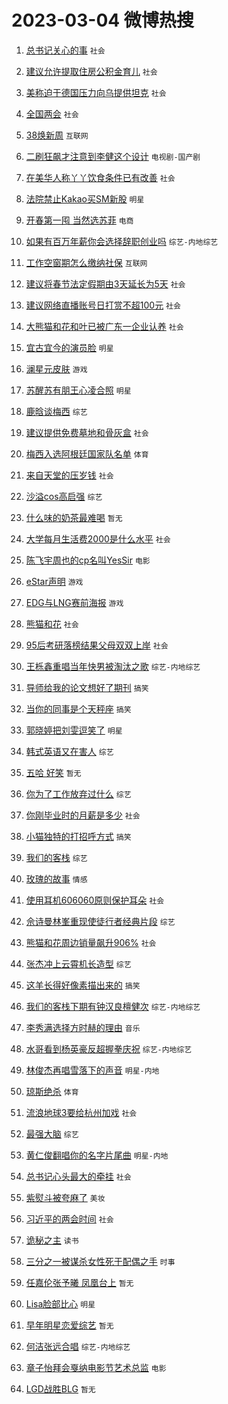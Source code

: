 # 2023-03-04 微博热搜 
1. [总书记关心的事](https://m.weibo.cn/search?containerid=100103type%3D1%26t%3D10%26q%3D%23%E6%80%BB%E4%B9%A6%E8%AE%B0%E5%85%B3%E5%BF%83%E7%9A%84%E4%BA%8B%23&stream_entry_id=51&isnewpage=1&extparam=seat%3D1%26stream_entry_id%3D51%26c_type%3D51%26dgr%3D0%26cate%3D10103%26filter_type%3Drealtimehot%26pos%3D0%26display_time%3D1677874964%26pre_seqid%3D1677874963994912107233&luicode=10000011&lfid=106003type%3D25%26t%3D3%26disable_hot%3D1%26filter_type%3Drealtimehot) `社会` 

2. [建议允许提取住房公积金育儿](https://m.weibo.cn/search?containerid=100103type%3D1%26t%3D10%26q%3D%23%E5%BB%BA%E8%AE%AE%E5%85%81%E8%AE%B8%E6%8F%90%E5%8F%96%E4%BD%8F%E6%88%BF%E5%85%AC%E7%A7%AF%E9%87%91%E8%82%B2%E5%84%BF%23&stream_entry_id=31&isnewpage=1&extparam=seat%3D1%26lcate%3D5001%26c_type%3D31%26realpos%3D1%26cate%3D5001%26pos%3D0%26q%3D%2523%25E5%25BB%25BA%25E8%25AE%25AE%25E5%2585%2581%25E8%25AE%25B8%25E6%258F%2590%25E5%258F%2596%25E4%25BD%258F%25E6%2588%25BF%25E5%2585%25AC%25E7%25A7%25AF%25E9%2587%2591%25E8%2582%25B2%25E5%2584%25BF%2523%26stream_entry_id%3D31%26flag%3D0%26dgr%3D0%26band_rank%3D1%26filter_type%3Drealtimehot%26display_time%3D1677874964%26pre_seqid%3D1677874963994912107233&luicode=10000011&lfid=106003type%3D25%26t%3D3%26disable_hot%3D1%26filter_type%3Drealtimehot) `社会` 

3. [美称迫于德国压力向乌提供坦克](https://m.weibo.cn/search?containerid=100103type%3D1%26t%3D10%26q%3D%23%E7%BE%8E%E7%A7%B0%E8%BF%AB%E4%BA%8E%E5%BE%B7%E5%9B%BD%E5%8E%8B%E5%8A%9B%E5%90%91%E4%B9%8C%E6%8F%90%E4%BE%9B%E5%9D%A6%E5%85%8B%23&stream_entry_id=31&isnewpage=1&extparam=seat%3D1%26lcate%3D5001%26c_type%3D31%26realpos%3D2%26cate%3D5001%26pos%3D1%26q%3D%2523%25E7%25BE%258E%25E7%25A7%25B0%25E8%25BF%25AB%25E4%25BA%258E%25E5%25BE%25B7%25E5%259B%25BD%25E5%258E%258B%25E5%258A%259B%25E5%2590%2591%25E4%25B9%258C%25E6%258F%2590%25E4%25BE%259B%25E5%259D%25A6%25E5%2585%258B%2523%26stream_entry_id%3D31%26flag%3D0%26dgr%3D0%26band_rank%3D2%26filter_type%3Drealtimehot%26display_time%3D1677874964%26pre_seqid%3D1677874963994912107233&luicode=10000011&lfid=106003type%3D25%26t%3D3%26disable_hot%3D1%26filter_type%3Drealtimehot) `社会` 

4. [全国两会](https://m.weibo.cn/search?containerid=100103type%3D1%26t%3D10%26q%3D%23%E5%85%A8%E5%9B%BD%E4%B8%A4%E4%BC%9A%23&stream_entry_id=31&isnewpage=1&extparam=seat%3D1%26lcate%3D5001%26c_type%3D31%26realpos%3D3%26cate%3D5001%26pos%3D2%26q%3D%2523%25E5%2585%25A8%25E5%259B%25BD%25E4%25B8%25A4%25E4%25BC%259A%2523%26stream_entry_id%3D31%26flag%3D0%26dgr%3D0%26band_rank%3D3%26filter_type%3Drealtimehot%26display_time%3D1677874964%26pre_seqid%3D1677874963994912107233&luicode=10000011&lfid=106003type%3D25%26t%3D3%26disable_hot%3D1%26filter_type%3Drealtimehot) `社会` 

5. [38焕新周](https://m.weibo.cn/search?containerid=100103type%3D1%26t%3D10%26q%3D%2338%E7%84%95%E6%96%B0%E5%91%A8%23&stream_entry_id=31&isnewpage=1&extparam=seat%3D1%26lcate%3D5001%26c_type%3D31%26band_rank%3D4%26topic_ad%3D1%26cate%3D5001%26pos%3D3%26adid%3D181454%26q%3D%252338%25E7%2584%2595%25E6%2596%25B0%25E5%2591%25A8%2523%26stream_entry_id%3D31%26dgr%3D0%26filter_type%3Drealtimehot%26display_time%3D1677874964%26pre_seqid%3D1677874963994912107233&luicode=10000011&lfid=106003type%3D25%26t%3D3%26disable_hot%3D1%26filter_type%3Drealtimehot) `互联网` 

6. [二刷狂飙才注意到李健这个设计](https://m.weibo.cn/search?containerid=100103type%3D1%26t%3D10%26q%3D%23%E4%BA%8C%E5%88%B7%E7%8B%82%E9%A3%99%E6%89%8D%E6%B3%A8%E6%84%8F%E5%88%B0%E6%9D%8E%E5%81%A5%E8%BF%99%E4%B8%AA%E8%AE%BE%E8%AE%A1%23&stream_entry_id=31&isnewpage=1&extparam=seat%3D1%26lcate%3D5001%26c_type%3D31%26realpos%3D4%26cate%3D5001%26pos%3D4%26q%3D%2523%25E4%25BA%258C%25E5%2588%25B7%25E7%258B%2582%25E9%25A3%2599%25E6%2589%258D%25E6%25B3%25A8%25E6%2584%258F%25E5%2588%25B0%25E6%259D%258E%25E5%2581%25A5%25E8%25BF%2599%25E4%25B8%25AA%25E8%25AE%25BE%25E8%25AE%25A1%2523%26stream_entry_id%3D31%26flag%3D2%26dgr%3D0%26band_rank%3D4%26filter_type%3Drealtimehot%26display_time%3D1677874964%26pre_seqid%3D1677874963994912107233&luicode=10000011&lfid=106003type%3D25%26t%3D3%26disable_hot%3D1%26filter_type%3Drealtimehot) `电视剧-国产剧` 

7. [在美华人称丫丫饮食条件已有改善](https://m.weibo.cn/search?containerid=100103type%3D1%26t%3D10%26q%3D%23%E5%9C%A8%E7%BE%8E%E5%8D%8E%E4%BA%BA%E7%A7%B0%E4%B8%AB%E4%B8%AB%E9%A5%AE%E9%A3%9F%E6%9D%A1%E4%BB%B6%E5%B7%B2%E6%9C%89%E6%94%B9%E5%96%84%23&stream_entry_id=31&isnewpage=1&extparam=seat%3D1%26lcate%3D5001%26c_type%3D31%26realpos%3D5%26cate%3D5001%26pos%3D5%26q%3D%2523%25E5%259C%25A8%25E7%25BE%258E%25E5%258D%258E%25E4%25BA%25BA%25E7%25A7%25B0%25E4%25B8%25AB%25E4%25B8%25AB%25E9%25A5%25AE%25E9%25A3%259F%25E6%259D%25A1%25E4%25BB%25B6%25E5%25B7%25B2%25E6%259C%2589%25E6%2594%25B9%25E5%2596%2584%2523%26stream_entry_id%3D31%26flag%3D16%26dgr%3D0%26band_rank%3D5%26filter_type%3Drealtimehot%26display_time%3D1677874964%26pre_seqid%3D1677874963994912107233&luicode=10000011&lfid=106003type%3D25%26t%3D3%26disable_hot%3D1%26filter_type%3Drealtimehot) `社会` 

8. [法院禁止Kakao买SM新股](https://m.weibo.cn/search?containerid=100103type%3D1%26t%3D10%26q%3D%23%E6%B3%95%E9%99%A2%E7%A6%81%E6%AD%A2Kakao%E4%B9%B0SM%E6%96%B0%E8%82%A1%23&stream_entry_id=31&isnewpage=1&extparam=seat%3D1%26lcate%3D5001%26c_type%3D31%26realpos%3D6%26cate%3D5001%26pos%3D6%26q%3D%2523%25E6%25B3%2595%25E9%2599%25A2%25E7%25A6%2581%25E6%25AD%25A2Kakao%25E4%25B9%25B0SM%25E6%2596%25B0%25E8%2582%25A1%2523%26stream_entry_id%3D31%26flag%3D0%26dgr%3D0%26band_rank%3D6%26filter_type%3Drealtimehot%26display_time%3D1677874964%26pre_seqid%3D1677874963994912107233&luicode=10000011&lfid=106003type%3D25%26t%3D3%26disable_hot%3D1%26filter_type%3Drealtimehot) `明星` 

9. [开春第一囤 当然选苏菲](https://m.weibo.cn/search?containerid=100103type%3D1%26t%3D10%26q%3D%23%E5%BC%80%E6%98%A5%E7%AC%AC%E4%B8%80%E5%9B%A4+%E5%BD%93%E7%84%B6%E9%80%89%E8%8B%8F%E8%8F%B2%23&stream_entry_id=31&isnewpage=1&extparam=seat%3D1%26lcate%3D5001%26c_type%3D31%26band_rank%3D7%26topic_ad%3D1%26cate%3D5001%26pos%3D7%26adid%3D181437%26q%3D%2523%25E5%25BC%2580%25E6%2598%25A5%25E7%25AC%25AC%25E4%25B8%2580%25E5%259B%25A4%2520%25E5%25BD%2593%25E7%2584%25B6%25E9%2580%2589%25E8%258B%258F%25E8%258F%25B2%2523%26stream_entry_id%3D31%26dgr%3D0%26filter_type%3Drealtimehot%26display_time%3D1677874964%26pre_seqid%3D1677874963994912107233&luicode=10000011&lfid=106003type%3D25%26t%3D3%26disable_hot%3D1%26filter_type%3Drealtimehot) `电商` 

10. [如果有百万年薪你会选择辞职创业吗](https://m.weibo.cn/search?containerid=100103type%3D1%26t%3D10%26q%3D%23%E5%A6%82%E6%9E%9C%E6%9C%89%E7%99%BE%E4%B8%87%E5%B9%B4%E8%96%AA%E4%BD%A0%E4%BC%9A%E9%80%89%E6%8B%A9%E8%BE%9E%E8%81%8C%E5%88%9B%E4%B8%9A%E5%90%97%23&stream_entry_id=31&isnewpage=1&extparam=seat%3D1%26lcate%3D5001%26c_type%3D31%26realpos%3D7%26cate%3D5001%26pos%3D8%26q%3D%2523%25E5%25A6%2582%25E6%259E%259C%25E6%259C%2589%25E7%2599%25BE%25E4%25B8%2587%25E5%25B9%25B4%25E8%2596%25AA%25E4%25BD%25A0%25E4%25BC%259A%25E9%2580%2589%25E6%258B%25A9%25E8%25BE%259E%25E8%2581%258C%25E5%2588%259B%25E4%25B8%259A%25E5%2590%2597%2523%26stream_entry_id%3D31%26flag%3D1%26dgr%3D0%26band_rank%3D7%26filter_type%3Drealtimehot%26display_time%3D1677874964%26pre_seqid%3D1677874963994912107233&luicode=10000011&lfid=106003type%3D25%26t%3D3%26disable_hot%3D1%26filter_type%3Drealtimehot) `综艺-内地综艺` 

11. [工作空窗期怎么缴纳社保](https://m.weibo.cn/search?containerid=100103type%3D1%26t%3D10%26q%3D%23%E5%B7%A5%E4%BD%9C%E7%A9%BA%E7%AA%97%E6%9C%9F%E6%80%8E%E4%B9%88%E7%BC%B4%E7%BA%B3%E7%A4%BE%E4%BF%9D%23&stream_entry_id=31&isnewpage=1&extparam=seat%3D1%26lcate%3D5001%26c_type%3D31%26realpos%3D8%26cate%3D5001%26pos%3D9%26q%3D%2523%25E5%25B7%25A5%25E4%25BD%259C%25E7%25A9%25BA%25E7%25AA%2597%25E6%259C%259F%25E6%2580%258E%25E4%25B9%2588%25E7%25BC%25B4%25E7%25BA%25B3%25E7%25A4%25BE%25E4%25BF%259D%2523%26stream_entry_id%3D31%26flag%3D0%26dgr%3D0%26band_rank%3D8%26filter_type%3Drealtimehot%26display_time%3D1677874964%26pre_seqid%3D1677874963994912107233&luicode=10000011&lfid=106003type%3D25%26t%3D3%26disable_hot%3D1%26filter_type%3Drealtimehot) `互联网` 

12. [建议将春节法定假期由3天延长为5天](https://m.weibo.cn/search?containerid=100103type%3D1%26t%3D10%26q%3D%23%E5%BB%BA%E8%AE%AE%E5%B0%86%E6%98%A5%E8%8A%82%E6%B3%95%E5%AE%9A%E5%81%87%E6%9C%9F%E7%94%B13%E5%A4%A9%E5%BB%B6%E9%95%BF%E4%B8%BA5%E5%A4%A9%23&stream_entry_id=31&isnewpage=1&extparam=seat%3D1%26lcate%3D5001%26c_type%3D31%26realpos%3D9%26cate%3D5001%26pos%3D10%26q%3D%2523%25E5%25BB%25BA%25E8%25AE%25AE%25E5%25B0%2586%25E6%2598%25A5%25E8%258A%2582%25E6%25B3%2595%25E5%25AE%259A%25E5%2581%2587%25E6%259C%259F%25E7%2594%25B13%25E5%25A4%25A9%25E5%25BB%25B6%25E9%2595%25BF%25E4%25B8%25BA5%25E5%25A4%25A9%2523%26stream_entry_id%3D31%26flag%3D0%26dgr%3D0%26band_rank%3D9%26filter_type%3Drealtimehot%26display_time%3D1677874964%26pre_seqid%3D1677874963994912107233&luicode=10000011&lfid=106003type%3D25%26t%3D3%26disable_hot%3D1%26filter_type%3Drealtimehot) `社会` 

13. [建议网络直播账号日打赏不超100元](https://m.weibo.cn/search?containerid=100103type%3D1%26t%3D10%26q%3D%23%E5%BB%BA%E8%AE%AE%E7%BD%91%E7%BB%9C%E7%9B%B4%E6%92%AD%E8%B4%A6%E5%8F%B7%E6%97%A5%E6%89%93%E8%B5%8F%E4%B8%8D%E8%B6%85100%E5%85%83%23&stream_entry_id=31&isnewpage=1&extparam=seat%3D1%26lcate%3D5001%26c_type%3D31%26realpos%3D10%26cate%3D5001%26pos%3D11%26q%3D%2523%25E5%25BB%25BA%25E8%25AE%25AE%25E7%25BD%2591%25E7%25BB%259C%25E7%259B%25B4%25E6%2592%25AD%25E8%25B4%25A6%25E5%258F%25B7%25E6%2597%25A5%25E6%2589%2593%25E8%25B5%258F%25E4%25B8%258D%25E8%25B6%2585100%25E5%2585%2583%2523%26stream_entry_id%3D31%26flag%3D0%26dgr%3D0%26band_rank%3D10%26filter_type%3Drealtimehot%26display_time%3D1677874964%26pre_seqid%3D1677874963994912107233&luicode=10000011&lfid=106003type%3D25%26t%3D3%26disable_hot%3D1%26filter_type%3Drealtimehot) `社会` 

14. [大熊猫和花和叶已被广东一企业认养](https://m.weibo.cn/search?containerid=100103type%3D1%26t%3D10%26q%3D%23%E5%A4%A7%E7%86%8A%E7%8C%AB%E5%92%8C%E8%8A%B1%E5%92%8C%E5%8F%B6%E5%B7%B2%E8%A2%AB%E5%B9%BF%E4%B8%9C%E4%B8%80%E4%BC%81%E4%B8%9A%E8%AE%A4%E5%85%BB%23&stream_entry_id=31&isnewpage=1&extparam=seat%3D1%26lcate%3D5001%26c_type%3D31%26realpos%3D11%26cate%3D5001%26pos%3D12%26q%3D%2523%25E5%25A4%25A7%25E7%2586%258A%25E7%258C%25AB%25E5%2592%258C%25E8%258A%25B1%25E5%2592%258C%25E5%258F%25B6%25E5%25B7%25B2%25E8%25A2%25AB%25E5%25B9%25BF%25E4%25B8%259C%25E4%25B8%2580%25E4%25BC%2581%25E4%25B8%259A%25E8%25AE%25A4%25E5%2585%25BB%2523%26stream_entry_id%3D31%26flag%3D0%26dgr%3D0%26band_rank%3D11%26filter_type%3Drealtimehot%26display_time%3D1677874964%26pre_seqid%3D1677874963994912107233&luicode=10000011&lfid=106003type%3D25%26t%3D3%26disable_hot%3D1%26filter_type%3Drealtimehot) `社会` 

15. [宜古宜今的演员脸](https://m.weibo.cn/search?containerid=100103type%3D1%26t%3D10%26q%3D%23%E5%AE%9C%E5%8F%A4%E5%AE%9C%E4%BB%8A%E7%9A%84%E6%BC%94%E5%91%98%E8%84%B8%23&stream_entry_id=31&isnewpage=1&extparam=seat%3D1%26lcate%3D5001%26c_type%3D31%26realpos%3D12%26cate%3D5001%26pos%3D13%26q%3D%2523%25E5%25AE%259C%25E5%258F%25A4%25E5%25AE%259C%25E4%25BB%258A%25E7%259A%2584%25E6%25BC%2594%25E5%2591%2598%25E8%2584%25B8%2523%26stream_entry_id%3D31%26flag%3D0%26dgr%3D0%26band_rank%3D12%26filter_type%3Drealtimehot%26display_time%3D1677874964%26pre_seqid%3D1677874963994912107233&luicode=10000011&lfid=106003type%3D25%26t%3D3%26disable_hot%3D1%26filter_type%3Drealtimehot) `明星` 

16. [澜星元皮肤](https://m.weibo.cn/search?containerid=100103type%3D1%26t%3D10%26q%3D%23%E6%BE%9C%E6%98%9F%E5%85%83%E7%9A%AE%E8%82%A4%23&stream_entry_id=31&isnewpage=1&extparam=seat%3D1%26lcate%3D5001%26c_type%3D31%26realpos%3D13%26cate%3D5001%26pos%3D14%26q%3D%2523%25E6%25BE%259C%25E6%2598%259F%25E5%2585%2583%25E7%259A%25AE%25E8%2582%25A4%2523%26stream_entry_id%3D31%26flag%3D0%26dgr%3D0%26band_rank%3D13%26filter_type%3Drealtimehot%26display_time%3D1677874964%26pre_seqid%3D1677874963994912107233&luicode=10000011&lfid=106003type%3D25%26t%3D3%26disable_hot%3D1%26filter_type%3Drealtimehot) `游戏` 

17. [苏醒苏有朋王心凌合照](https://m.weibo.cn/search?containerid=100103type%3D1%26t%3D10%26q%3D%23%E8%8B%8F%E9%86%92%E8%8B%8F%E6%9C%89%E6%9C%8B%E7%8E%8B%E5%BF%83%E5%87%8C%E5%90%88%E7%85%A7%23&stream_entry_id=31&isnewpage=1&extparam=seat%3D1%26lcate%3D5001%26c_type%3D31%26realpos%3D14%26cate%3D5001%26pos%3D15%26q%3D%2523%25E8%258B%258F%25E9%2586%2592%25E8%258B%258F%25E6%259C%2589%25E6%259C%258B%25E7%258E%258B%25E5%25BF%2583%25E5%2587%258C%25E5%2590%2588%25E7%2585%25A7%2523%26stream_entry_id%3D31%26flag%3D0%26dgr%3D0%26band_rank%3D14%26filter_type%3Drealtimehot%26display_time%3D1677874964%26pre_seqid%3D1677874963994912107233&luicode=10000011&lfid=106003type%3D25%26t%3D3%26disable_hot%3D1%26filter_type%3Drealtimehot) `明星` 

18. [鹿晗谈梅西](https://m.weibo.cn/search?containerid=100103type%3D1%26t%3D10%26q%3D%23%E9%B9%BF%E6%99%97%E8%B0%88%E6%A2%85%E8%A5%BF%23&stream_entry_id=31&isnewpage=1&extparam=seat%3D1%26lcate%3D5001%26c_type%3D31%26realpos%3D15%26cate%3D5001%26pos%3D16%26q%3D%2523%25E9%25B9%25BF%25E6%2599%2597%25E8%25B0%2588%25E6%25A2%2585%25E8%25A5%25BF%2523%26stream_entry_id%3D31%26flag%3D0%26dgr%3D0%26band_rank%3D15%26filter_type%3Drealtimehot%26display_time%3D1677874964%26pre_seqid%3D1677874963994912107233&luicode=10000011&lfid=106003type%3D25%26t%3D3%26disable_hot%3D1%26filter_type%3Drealtimehot) `综艺` 

19. [建议提供免费墓地和骨灰盒](https://m.weibo.cn/search?containerid=100103type%3D1%26t%3D10%26q%3D%23%E5%BB%BA%E8%AE%AE%E6%8F%90%E4%BE%9B%E5%85%8D%E8%B4%B9%E5%A2%93%E5%9C%B0%E5%92%8C%E9%AA%A8%E7%81%B0%E7%9B%92%23&stream_entry_id=31&isnewpage=1&extparam=seat%3D1%26lcate%3D5001%26c_type%3D31%26realpos%3D16%26cate%3D5001%26pos%3D17%26q%3D%2523%25E5%25BB%25BA%25E8%25AE%25AE%25E6%258F%2590%25E4%25BE%259B%25E5%2585%258D%25E8%25B4%25B9%25E5%25A2%2593%25E5%259C%25B0%25E5%2592%258C%25E9%25AA%25A8%25E7%2581%25B0%25E7%259B%2592%2523%26stream_entry_id%3D31%26flag%3D0%26dgr%3D0%26band_rank%3D16%26filter_type%3Drealtimehot%26display_time%3D1677874964%26pre_seqid%3D1677874963994912107233&luicode=10000011&lfid=106003type%3D25%26t%3D3%26disable_hot%3D1%26filter_type%3Drealtimehot) `社会` 

20. [梅西入选阿根廷国家队名单](https://m.weibo.cn/search?containerid=100103type%3D1%26t%3D10%26q%3D%23%E6%A2%85%E8%A5%BF%E5%85%A5%E9%80%89%E9%98%BF%E6%A0%B9%E5%BB%B7%E5%9B%BD%E5%AE%B6%E9%98%9F%E5%90%8D%E5%8D%95%23&stream_entry_id=31&isnewpage=1&extparam=seat%3D1%26lcate%3D5001%26c_type%3D31%26realpos%3D17%26cate%3D5001%26pos%3D18%26q%3D%2523%25E6%25A2%2585%25E8%25A5%25BF%25E5%2585%25A5%25E9%2580%2589%25E9%2598%25BF%25E6%25A0%25B9%25E5%25BB%25B7%25E5%259B%25BD%25E5%25AE%25B6%25E9%2598%259F%25E5%2590%258D%25E5%258D%2595%2523%26stream_entry_id%3D31%26flag%3D0%26dgr%3D0%26band_rank%3D17%26filter_type%3Drealtimehot%26display_time%3D1677874964%26pre_seqid%3D1677874963994912107233&luicode=10000011&lfid=106003type%3D25%26t%3D3%26disable_hot%3D1%26filter_type%3Drealtimehot) `体育` 

21. [来自天堂的压岁钱](https://m.weibo.cn/search?containerid=100103type%3D1%26t%3D10%26q%3D%23%E6%9D%A5%E8%87%AA%E5%A4%A9%E5%A0%82%E7%9A%84%E5%8E%8B%E5%B2%81%E9%92%B1%23&stream_entry_id=31&isnewpage=1&extparam=seat%3D1%26lcate%3D5001%26c_type%3D31%26realpos%3D18%26cate%3D5001%26pos%3D19%26q%3D%2523%25E6%259D%25A5%25E8%2587%25AA%25E5%25A4%25A9%25E5%25A0%2582%25E7%259A%2584%25E5%258E%258B%25E5%25B2%2581%25E9%2592%25B1%2523%26stream_entry_id%3D31%26flag%3D0%26dgr%3D0%26band_rank%3D18%26filter_type%3Drealtimehot%26display_time%3D1677874964%26pre_seqid%3D1677874963994912107233&luicode=10000011&lfid=106003type%3D25%26t%3D3%26disable_hot%3D1%26filter_type%3Drealtimehot) `社会` 

22. [沙溢cos高启强](https://m.weibo.cn/search?containerid=100103type%3D1%26t%3D10%26q%3D%23%E6%B2%99%E6%BA%A2cos%E9%AB%98%E5%90%AF%E5%BC%BA%23&stream_entry_id=31&isnewpage=1&extparam=seat%3D1%26lcate%3D5001%26c_type%3D31%26realpos%3D19%26cate%3D5001%26pos%3D20%26q%3D%2523%25E6%25B2%2599%25E6%25BA%25A2cos%25E9%25AB%2598%25E5%2590%25AF%25E5%25BC%25BA%2523%26stream_entry_id%3D31%26flag%3D0%26dgr%3D0%26band_rank%3D19%26filter_type%3Drealtimehot%26display_time%3D1677874964%26pre_seqid%3D1677874963994912107233&luicode=10000011&lfid=106003type%3D25%26t%3D3%26disable_hot%3D1%26filter_type%3Drealtimehot) `综艺` 

23. [什么味的奶茶最难喝](https://m.weibo.cn/search?containerid=100103type%3D1%26t%3D10%26q%3D%23%E4%BB%80%E4%B9%88%E5%91%B3%E7%9A%84%E5%A5%B6%E8%8C%B6%E6%9C%80%E9%9A%BE%E5%96%9D%23&stream_entry_id=31&isnewpage=1&extparam=seat%3D1%26lcate%3D5001%26c_type%3D31%26realpos%3D20%26cate%3D5001%26pos%3D21%26q%3D%2523%25E4%25BB%2580%25E4%25B9%2588%25E5%2591%25B3%25E7%259A%2584%25E5%25A5%25B6%25E8%258C%25B6%25E6%259C%2580%25E9%259A%25BE%25E5%2596%259D%2523%26stream_entry_id%3D31%26flag%3D0%26dgr%3D0%26band_rank%3D20%26filter_type%3Drealtimehot%26display_time%3D1677874964%26pre_seqid%3D1677874963994912107233&luicode=10000011&lfid=106003type%3D25%26t%3D3%26disable_hot%3D1%26filter_type%3Drealtimehot) `暂无` 

24. [大学每月生活费2000是什么水平](https://m.weibo.cn/search?containerid=100103type%3D1%26t%3D10%26q%3D%23%E5%A4%A7%E5%AD%A6%E6%AF%8F%E6%9C%88%E7%94%9F%E6%B4%BB%E8%B4%B92000%E6%98%AF%E4%BB%80%E4%B9%88%E6%B0%B4%E5%B9%B3%23&stream_entry_id=31&isnewpage=1&extparam=seat%3D1%26lcate%3D5001%26c_type%3D31%26realpos%3D21%26cate%3D5001%26pos%3D22%26q%3D%2523%25E5%25A4%25A7%25E5%25AD%25A6%25E6%25AF%258F%25E6%259C%2588%25E7%2594%259F%25E6%25B4%25BB%25E8%25B4%25B92000%25E6%2598%25AF%25E4%25BB%2580%25E4%25B9%2588%25E6%25B0%25B4%25E5%25B9%25B3%2523%26stream_entry_id%3D31%26flag%3D0%26dgr%3D0%26band_rank%3D21%26filter_type%3Drealtimehot%26display_time%3D1677874964%26pre_seqid%3D1677874963994912107233&luicode=10000011&lfid=106003type%3D25%26t%3D3%26disable_hot%3D1%26filter_type%3Drealtimehot) `社会` 

25. [陈飞宇周也的cp名叫YesSir](https://m.weibo.cn/search?containerid=100103type%3D1%26t%3D10%26q%3D%23%E9%99%88%E9%A3%9E%E5%AE%87%E5%91%A8%E4%B9%9F%E7%9A%84cp%E5%90%8D%E5%8F%ABYesSir%23&stream_entry_id=31&isnewpage=1&extparam=seat%3D1%26lcate%3D5001%26c_type%3D31%26realpos%3D22%26cate%3D5001%26pos%3D23%26q%3D%2523%25E9%2599%2588%25E9%25A3%259E%25E5%25AE%2587%25E5%2591%25A8%25E4%25B9%259F%25E7%259A%2584cp%25E5%2590%258D%25E5%258F%25ABYesSir%2523%26stream_entry_id%3D31%26flag%3D0%26dgr%3D0%26band_rank%3D22%26filter_type%3Drealtimehot%26display_time%3D1677874964%26pre_seqid%3D1677874963994912107233&luicode=10000011&lfid=106003type%3D25%26t%3D3%26disable_hot%3D1%26filter_type%3Drealtimehot) `电影` 

26. [eStar声明](https://m.weibo.cn/search?containerid=100103type%3D1%26t%3D10%26q%3D%23eStar%E5%A3%B0%E6%98%8E%23&stream_entry_id=31&isnewpage=1&extparam=seat%3D1%26lcate%3D5001%26c_type%3D31%26realpos%3D23%26cate%3D5001%26pos%3D24%26q%3D%2523eStar%25E5%25A3%25B0%25E6%2598%258E%2523%26stream_entry_id%3D31%26flag%3D0%26dgr%3D0%26band_rank%3D23%26filter_type%3Drealtimehot%26display_time%3D1677874964%26pre_seqid%3D1677874963994912107233&luicode=10000011&lfid=106003type%3D25%26t%3D3%26disable_hot%3D1%26filter_type%3Drealtimehot) `游戏` 

27. [EDG与LNG赛前海报](https://m.weibo.cn/search?containerid=100103type%3D1%26t%3D10%26q%3D%23EDG%E4%B8%8ELNG%E8%B5%9B%E5%89%8D%E6%B5%B7%E6%8A%A5%23&stream_entry_id=31&isnewpage=1&extparam=seat%3D1%26lcate%3D5001%26c_type%3D31%26realpos%3D24%26cate%3D5001%26pos%3D25%26q%3D%2523EDG%25E4%25B8%258ELNG%25E8%25B5%259B%25E5%2589%258D%25E6%25B5%25B7%25E6%258A%25A5%2523%26stream_entry_id%3D31%26flag%3D0%26dgr%3D0%26band_rank%3D24%26filter_type%3Drealtimehot%26display_time%3D1677874964%26pre_seqid%3D1677874963994912107233&luicode=10000011&lfid=106003type%3D25%26t%3D3%26disable_hot%3D1%26filter_type%3Drealtimehot) `游戏` 

28. [熊猫和花](https://m.weibo.cn/search?containerid=100103type%3D1%26t%3D10%26q%3D%23%E7%86%8A%E7%8C%AB%E5%92%8C%E8%8A%B1%23&stream_entry_id=31&isnewpage=1&extparam=seat%3D1%26lcate%3D5001%26c_type%3D31%26realpos%3D25%26cate%3D5001%26pos%3D26%26q%3D%2523%25E7%2586%258A%25E7%258C%25AB%25E5%2592%258C%25E8%258A%25B1%2523%26stream_entry_id%3D31%26flag%3D0%26dgr%3D0%26band_rank%3D25%26filter_type%3Drealtimehot%26display_time%3D1677874964%26pre_seqid%3D1677874963994912107233&luicode=10000011&lfid=106003type%3D25%26t%3D3%26disable_hot%3D1%26filter_type%3Drealtimehot) `社会` 

29. [95后考研落榜结果父母双双上岸](https://m.weibo.cn/search?containerid=100103type%3D1%26t%3D10%26q%3D%2395%E5%90%8E%E8%80%83%E7%A0%94%E8%90%BD%E6%A6%9C%E7%BB%93%E6%9E%9C%E7%88%B6%E6%AF%8D%E5%8F%8C%E5%8F%8C%E4%B8%8A%E5%B2%B8%23&stream_entry_id=31&isnewpage=1&extparam=seat%3D1%26lcate%3D5001%26c_type%3D31%26realpos%3D26%26cate%3D5001%26pos%3D27%26q%3D%252395%25E5%2590%258E%25E8%2580%2583%25E7%25A0%2594%25E8%2590%25BD%25E6%25A6%259C%25E7%25BB%2593%25E6%259E%259C%25E7%2588%25B6%25E6%25AF%258D%25E5%258F%258C%25E5%258F%258C%25E4%25B8%258A%25E5%25B2%25B8%2523%26stream_entry_id%3D31%26flag%3D0%26dgr%3D0%26band_rank%3D26%26filter_type%3Drealtimehot%26display_time%3D1677874964%26pre_seqid%3D1677874963994912107233&luicode=10000011&lfid=106003type%3D25%26t%3D3%26disable_hot%3D1%26filter_type%3Drealtimehot) `社会` 

30. [王栎鑫重唱当年快男被淘汰之歌](https://m.weibo.cn/search?containerid=100103type%3D1%26t%3D10%26q%3D%23%E7%8E%8B%E6%A0%8E%E9%91%AB%E9%87%8D%E5%94%B1%E5%BD%93%E5%B9%B4%E5%BF%AB%E7%94%B7%E8%A2%AB%E6%B7%98%E6%B1%B0%E4%B9%8B%E6%AD%8C%23&stream_entry_id=31&isnewpage=1&extparam=seat%3D1%26lcate%3D5001%26c_type%3D31%26realpos%3D27%26cate%3D5001%26pos%3D28%26q%3D%2523%25E7%258E%258B%25E6%25A0%258E%25E9%2591%25AB%25E9%2587%258D%25E5%2594%25B1%25E5%25BD%2593%25E5%25B9%25B4%25E5%25BF%25AB%25E7%2594%25B7%25E8%25A2%25AB%25E6%25B7%2598%25E6%25B1%25B0%25E4%25B9%258B%25E6%25AD%258C%2523%26stream_entry_id%3D31%26flag%3D0%26dgr%3D0%26band_rank%3D27%26filter_type%3Drealtimehot%26display_time%3D1677874964%26pre_seqid%3D1677874963994912107233&luicode=10000011&lfid=106003type%3D25%26t%3D3%26disable_hot%3D1%26filter_type%3Drealtimehot) `综艺-内地综艺` 

31. [导师给我的论文想好了期刊](https://m.weibo.cn/search?containerid=100103type%3D1%26t%3D10%26q%3D%23%E5%AF%BC%E5%B8%88%E7%BB%99%E6%88%91%E7%9A%84%E8%AE%BA%E6%96%87%E6%83%B3%E5%A5%BD%E4%BA%86%E6%9C%9F%E5%88%8A%23&stream_entry_id=31&isnewpage=1&extparam=seat%3D1%26lcate%3D5001%26c_type%3D31%26realpos%3D28%26cate%3D5001%26pos%3D29%26q%3D%2523%25E5%25AF%25BC%25E5%25B8%2588%25E7%25BB%2599%25E6%2588%2591%25E7%259A%2584%25E8%25AE%25BA%25E6%2596%2587%25E6%2583%25B3%25E5%25A5%25BD%25E4%25BA%2586%25E6%259C%259F%25E5%2588%258A%2523%26stream_entry_id%3D31%26flag%3D0%26dgr%3D0%26band_rank%3D28%26filter_type%3Drealtimehot%26display_time%3D1677874964%26pre_seqid%3D1677874963994912107233&luicode=10000011&lfid=106003type%3D25%26t%3D3%26disable_hot%3D1%26filter_type%3Drealtimehot) `搞笑` 

32. [当你的同事是个天秤座](https://m.weibo.cn/search?containerid=100103type%3D1%26t%3D10%26q%3D%23%E5%BD%93%E4%BD%A0%E7%9A%84%E5%90%8C%E4%BA%8B%E6%98%AF%E4%B8%AA%E5%A4%A9%E7%A7%A4%E5%BA%A7%23&stream_entry_id=31&isnewpage=1&extparam=seat%3D1%26lcate%3D5001%26c_type%3D31%26realpos%3D29%26cate%3D5001%26pos%3D30%26q%3D%2523%25E5%25BD%2593%25E4%25BD%25A0%25E7%259A%2584%25E5%2590%258C%25E4%25BA%258B%25E6%2598%25AF%25E4%25B8%25AA%25E5%25A4%25A9%25E7%25A7%25A4%25E5%25BA%25A7%2523%26stream_entry_id%3D31%26flag%3D0%26dgr%3D0%26band_rank%3D29%26filter_type%3Drealtimehot%26display_time%3D1677874964%26pre_seqid%3D1677874963994912107233&luicode=10000011&lfid=106003type%3D25%26t%3D3%26disable_hot%3D1%26filter_type%3Drealtimehot) `搞笑` 

33. [郭晓婷把刘雯逗笑了](https://m.weibo.cn/search?containerid=100103type%3D1%26t%3D10%26q%3D%23%E9%83%AD%E6%99%93%E5%A9%B7%E6%8A%8A%E5%88%98%E9%9B%AF%E9%80%97%E7%AC%91%E4%BA%86%23&stream_entry_id=31&isnewpage=1&extparam=seat%3D1%26lcate%3D5001%26c_type%3D31%26realpos%3D30%26cate%3D5001%26pos%3D31%26q%3D%2523%25E9%2583%25AD%25E6%2599%2593%25E5%25A9%25B7%25E6%258A%258A%25E5%2588%2598%25E9%259B%25AF%25E9%2580%2597%25E7%25AC%2591%25E4%25BA%2586%2523%26stream_entry_id%3D31%26flag%3D0%26dgr%3D0%26band_rank%3D30%26filter_type%3Drealtimehot%26display_time%3D1677874964%26pre_seqid%3D1677874963994912107233&luicode=10000011&lfid=106003type%3D25%26t%3D3%26disable_hot%3D1%26filter_type%3Drealtimehot) `明星` 

34. [韩式英语又在害人](https://m.weibo.cn/search?containerid=100103type%3D1%26t%3D10%26q%3D%23%E9%9F%A9%E5%BC%8F%E8%8B%B1%E8%AF%AD%E5%8F%88%E5%9C%A8%E5%AE%B3%E4%BA%BA%23&stream_entry_id=31&isnewpage=1&extparam=seat%3D1%26lcate%3D5001%26c_type%3D31%26realpos%3D31%26cate%3D5001%26pos%3D32%26q%3D%2523%25E9%259F%25A9%25E5%25BC%258F%25E8%258B%25B1%25E8%25AF%25AD%25E5%258F%2588%25E5%259C%25A8%25E5%25AE%25B3%25E4%25BA%25BA%2523%26stream_entry_id%3D31%26flag%3D0%26dgr%3D0%26band_rank%3D31%26filter_type%3Drealtimehot%26display_time%3D1677874964%26pre_seqid%3D1677874963994912107233&luicode=10000011&lfid=106003type%3D25%26t%3D3%26disable_hot%3D1%26filter_type%3Drealtimehot) `综艺` 

35. [五哈 好笑](https://m.weibo.cn/search?containerid=100103type%3D1%26t%3D10%26q%3D%E4%BA%94%E5%93%88+%E5%A5%BD%E7%AC%91&stream_entry_id=31&isnewpage=1&extparam=seat%3D1%26lcate%3D5001%26c_type%3D31%26realpos%3D32%26cate%3D5001%26pos%3D33%26q%3D%25E4%25BA%2594%25E5%2593%2588%2520%25E5%25A5%25BD%25E7%25AC%2591%26stream_entry_id%3D31%26flag%3D0%26dgr%3D0%26band_rank%3D32%26filter_type%3Drealtimehot%26display_time%3D1677874964%26pre_seqid%3D1677874963994912107233&luicode=10000011&lfid=106003type%3D25%26t%3D3%26disable_hot%3D1%26filter_type%3Drealtimehot) `暂无` 

36. [你为了工作放弃过什么](https://m.weibo.cn/search?containerid=100103type%3D1%26t%3D10%26q%3D%23%E4%BD%A0%E4%B8%BA%E4%BA%86%E5%B7%A5%E4%BD%9C%E6%94%BE%E5%BC%83%E8%BF%87%E4%BB%80%E4%B9%88%23&stream_entry_id=31&isnewpage=1&extparam=seat%3D1%26lcate%3D5001%26c_type%3D31%26realpos%3D33%26cate%3D5001%26pos%3D34%26q%3D%2523%25E4%25BD%25A0%25E4%25B8%25BA%25E4%25BA%2586%25E5%25B7%25A5%25E4%25BD%259C%25E6%2594%25BE%25E5%25BC%2583%25E8%25BF%2587%25E4%25BB%2580%25E4%25B9%2588%2523%26stream_entry_id%3D31%26flag%3D0%26dgr%3D0%26band_rank%3D33%26filter_type%3Drealtimehot%26display_time%3D1677874964%26pre_seqid%3D1677874963994912107233&luicode=10000011&lfid=106003type%3D25%26t%3D3%26disable_hot%3D1%26filter_type%3Drealtimehot) `综艺` 

37. [你刚毕业时的月薪是多少](https://m.weibo.cn/search?containerid=100103type%3D1%26t%3D10%26q%3D%23%E4%BD%A0%E5%88%9A%E6%AF%95%E4%B8%9A%E6%97%B6%E7%9A%84%E6%9C%88%E8%96%AA%E6%98%AF%E5%A4%9A%E5%B0%91%23&stream_entry_id=31&isnewpage=1&extparam=seat%3D1%26lcate%3D5001%26c_type%3D31%26realpos%3D34%26cate%3D5001%26pos%3D35%26q%3D%2523%25E4%25BD%25A0%25E5%2588%259A%25E6%25AF%2595%25E4%25B8%259A%25E6%2597%25B6%25E7%259A%2584%25E6%259C%2588%25E8%2596%25AA%25E6%2598%25AF%25E5%25A4%259A%25E5%25B0%2591%2523%26stream_entry_id%3D31%26flag%3D0%26dgr%3D0%26band_rank%3D34%26filter_type%3Drealtimehot%26display_time%3D1677874964%26pre_seqid%3D1677874963994912107233&luicode=10000011&lfid=106003type%3D25%26t%3D3%26disable_hot%3D1%26filter_type%3Drealtimehot) `社会` 

38. [小猫独特的打招呼方式](https://m.weibo.cn/search?containerid=100103type%3D1%26t%3D10%26q%3D%23%E5%B0%8F%E7%8C%AB%E7%8B%AC%E7%89%B9%E7%9A%84%E6%89%93%E6%8B%9B%E5%91%BC%E6%96%B9%E5%BC%8F%23&stream_entry_id=31&isnewpage=1&extparam=seat%3D1%26lcate%3D5001%26c_type%3D31%26realpos%3D35%26cate%3D5001%26pos%3D36%26q%3D%2523%25E5%25B0%258F%25E7%258C%25AB%25E7%258B%25AC%25E7%2589%25B9%25E7%259A%2584%25E6%2589%2593%25E6%258B%259B%25E5%2591%25BC%25E6%2596%25B9%25E5%25BC%258F%2523%26stream_entry_id%3D31%26flag%3D0%26dgr%3D0%26band_rank%3D35%26filter_type%3Drealtimehot%26display_time%3D1677874964%26pre_seqid%3D1677874963994912107233&luicode=10000011&lfid=106003type%3D25%26t%3D3%26disable_hot%3D1%26filter_type%3Drealtimehot) `搞笑` 

39. [我们的客栈](https://m.weibo.cn/search?containerid=100103type%3D1%26t%3D10%26q%3D%E6%88%91%E4%BB%AC%E7%9A%84%E5%AE%A2%E6%A0%88&stream_entry_id=31&isnewpage=1&extparam=seat%3D1%26lcate%3D5001%26c_type%3D31%26realpos%3D36%26cate%3D5001%26pos%3D37%26q%3D%25E6%2588%2591%25E4%25BB%25AC%25E7%259A%2584%25E5%25AE%25A2%25E6%25A0%2588%26stream_entry_id%3D31%26flag%3D0%26dgr%3D0%26band_rank%3D36%26filter_type%3Drealtimehot%26display_time%3D1677874964%26pre_seqid%3D1677874963994912107233&luicode=10000011&lfid=106003type%3D25%26t%3D3%26disable_hot%3D1%26filter_type%3Drealtimehot) `综艺` 

40. [玫瑰的故事](https://m.weibo.cn/search?containerid=100103type%3D1%26t%3D10%26q%3D%E7%8E%AB%E7%91%B0%E7%9A%84%E6%95%85%E4%BA%8B&stream_entry_id=31&isnewpage=1&extparam=seat%3D1%26lcate%3D5001%26c_type%3D31%26realpos%3D37%26cate%3D5001%26pos%3D38%26q%3D%25E7%258E%25AB%25E7%2591%25B0%25E7%259A%2584%25E6%2595%2585%25E4%25BA%258B%26stream_entry_id%3D31%26flag%3D0%26dgr%3D0%26band_rank%3D37%26filter_type%3Drealtimehot%26display_time%3D1677874964%26pre_seqid%3D1677874963994912107233&luicode=10000011&lfid=106003type%3D25%26t%3D3%26disable_hot%3D1%26filter_type%3Drealtimehot) `情感` 

41. [使用耳机606060原则保护耳朵](https://m.weibo.cn/search?containerid=100103type%3D1%26t%3D10%26q%3D%23%E4%BD%BF%E7%94%A8%E8%80%B3%E6%9C%BA606060%E5%8E%9F%E5%88%99%E4%BF%9D%E6%8A%A4%E8%80%B3%E6%9C%B5%23&stream_entry_id=31&isnewpage=1&extparam=seat%3D1%26lcate%3D5001%26c_type%3D31%26realpos%3D38%26cate%3D5001%26pos%3D39%26q%3D%2523%25E4%25BD%25BF%25E7%2594%25A8%25E8%2580%25B3%25E6%259C%25BA606060%25E5%258E%259F%25E5%2588%2599%25E4%25BF%259D%25E6%258A%25A4%25E8%2580%25B3%25E6%259C%25B5%2523%26stream_entry_id%3D31%26flag%3D0%26dgr%3D0%26band_rank%3D38%26filter_type%3Drealtimehot%26display_time%3D1677874964%26pre_seqid%3D1677874963994912107233&luicode=10000011&lfid=106003type%3D25%26t%3D3%26disable_hot%3D1%26filter_type%3Drealtimehot) `社会` 

42. [佘诗曼林峯重现使徒行者经典片段](https://m.weibo.cn/search?containerid=100103type%3D1%26t%3D10%26q%3D%23%E4%BD%98%E8%AF%97%E6%9B%BC%E6%9E%97%E5%B3%AF%E9%87%8D%E7%8E%B0%E4%BD%BF%E5%BE%92%E8%A1%8C%E8%80%85%E7%BB%8F%E5%85%B8%E7%89%87%E6%AE%B5%23&stream_entry_id=31&isnewpage=1&extparam=seat%3D1%26lcate%3D5001%26c_type%3D31%26realpos%3D39%26cate%3D5001%26pos%3D40%26q%3D%2523%25E4%25BD%2598%25E8%25AF%2597%25E6%259B%25BC%25E6%259E%2597%25E5%25B3%25AF%25E9%2587%258D%25E7%258E%25B0%25E4%25BD%25BF%25E5%25BE%2592%25E8%25A1%258C%25E8%2580%2585%25E7%25BB%258F%25E5%2585%25B8%25E7%2589%2587%25E6%25AE%25B5%2523%26stream_entry_id%3D31%26flag%3D0%26dgr%3D0%26band_rank%3D39%26filter_type%3Drealtimehot%26display_time%3D1677874964%26pre_seqid%3D1677874963994912107233&luicode=10000011&lfid=106003type%3D25%26t%3D3%26disable_hot%3D1%26filter_type%3Drealtimehot) `综艺` 

43. [熊猫和花周边销量飙升906%](https://m.weibo.cn/search?containerid=100103type%3D1%26t%3D10%26q%3D%23%E7%86%8A%E7%8C%AB%E5%92%8C%E8%8A%B1%E5%91%A8%E8%BE%B9%E9%94%80%E9%87%8F%E9%A3%99%E5%8D%87906%25%23&stream_entry_id=31&isnewpage=1&extparam=seat%3D1%26lcate%3D5001%26c_type%3D31%26realpos%3D40%26cate%3D5001%26pos%3D41%26q%3D%2523%25E7%2586%258A%25E7%258C%25AB%25E5%2592%258C%25E8%258A%25B1%25E5%2591%25A8%25E8%25BE%25B9%25E9%2594%2580%25E9%2587%258F%25E9%25A3%2599%25E5%258D%2587906%2525%2523%26stream_entry_id%3D31%26flag%3D0%26dgr%3D0%26band_rank%3D40%26filter_type%3Drealtimehot%26display_time%3D1677874964%26pre_seqid%3D1677874963994912107233&luicode=10000011&lfid=106003type%3D25%26t%3D3%26disable_hot%3D1%26filter_type%3Drealtimehot) `社会` 

44. [张杰冲上云霄机长造型](https://m.weibo.cn/search?containerid=100103type%3D1%26t%3D10%26q%3D%23%E5%BC%A0%E6%9D%B0%E5%86%B2%E4%B8%8A%E4%BA%91%E9%9C%84%E6%9C%BA%E9%95%BF%E9%80%A0%E5%9E%8B%23&stream_entry_id=31&isnewpage=1&extparam=seat%3D1%26lcate%3D5001%26c_type%3D31%26realpos%3D41%26cate%3D5001%26pos%3D42%26q%3D%2523%25E5%25BC%25A0%25E6%259D%25B0%25E5%2586%25B2%25E4%25B8%258A%25E4%25BA%2591%25E9%259C%2584%25E6%259C%25BA%25E9%2595%25BF%25E9%2580%25A0%25E5%259E%258B%2523%26stream_entry_id%3D31%26flag%3D0%26dgr%3D0%26band_rank%3D41%26filter_type%3Drealtimehot%26display_time%3D1677874964%26pre_seqid%3D1677874963994912107233&luicode=10000011&lfid=106003type%3D25%26t%3D3%26disable_hot%3D1%26filter_type%3Drealtimehot) `综艺` 

45. [这羊长得好像素描出来的](https://m.weibo.cn/search?containerid=100103type%3D1%26t%3D10%26q%3D%23%E8%BF%99%E7%BE%8A%E9%95%BF%E5%BE%97%E5%A5%BD%E5%83%8F%E7%B4%A0%E6%8F%8F%E5%87%BA%E6%9D%A5%E7%9A%84%23&stream_entry_id=31&isnewpage=1&extparam=seat%3D1%26lcate%3D5001%26c_type%3D31%26realpos%3D42%26cate%3D5001%26pos%3D43%26q%3D%2523%25E8%25BF%2599%25E7%25BE%258A%25E9%2595%25BF%25E5%25BE%2597%25E5%25A5%25BD%25E5%2583%258F%25E7%25B4%25A0%25E6%258F%258F%25E5%2587%25BA%25E6%259D%25A5%25E7%259A%2584%2523%26stream_entry_id%3D31%26flag%3D0%26dgr%3D0%26band_rank%3D42%26filter_type%3Drealtimehot%26display_time%3D1677874964%26pre_seqid%3D1677874963994912107233&luicode=10000011&lfid=106003type%3D25%26t%3D3%26disable_hot%3D1%26filter_type%3Drealtimehot) `搞笑` 

46. [我们的客栈下期有钟汉良檀健次](https://m.weibo.cn/search?containerid=100103type%3D1%26t%3D10%26q%3D%23%E6%88%91%E4%BB%AC%E7%9A%84%E5%AE%A2%E6%A0%88%E4%B8%8B%E6%9C%9F%E6%9C%89%E9%92%9F%E6%B1%89%E8%89%AF%E6%AA%80%E5%81%A5%E6%AC%A1%23&stream_entry_id=31&isnewpage=1&extparam=seat%3D1%26lcate%3D5001%26c_type%3D31%26realpos%3D43%26cate%3D5001%26pos%3D44%26q%3D%2523%25E6%2588%2591%25E4%25BB%25AC%25E7%259A%2584%25E5%25AE%25A2%25E6%25A0%2588%25E4%25B8%258B%25E6%259C%259F%25E6%259C%2589%25E9%2592%259F%25E6%25B1%2589%25E8%2589%25AF%25E6%25AA%2580%25E5%2581%25A5%25E6%25AC%25A1%2523%26stream_entry_id%3D31%26flag%3D0%26dgr%3D0%26band_rank%3D43%26filter_type%3Drealtimehot%26display_time%3D1677874964%26pre_seqid%3D1677874963994912107233&luicode=10000011&lfid=106003type%3D25%26t%3D3%26disable_hot%3D1%26filter_type%3Drealtimehot) `综艺-内地综艺` 

47. [李秀满选择方时赫的理由](https://m.weibo.cn/search?containerid=100103type%3D1%26t%3D10%26q%3D%23%E6%9D%8E%E7%A7%80%E6%BB%A1%E9%80%89%E6%8B%A9%E6%96%B9%E6%97%B6%E8%B5%AB%E7%9A%84%E7%90%86%E7%94%B1%23&stream_entry_id=31&isnewpage=1&extparam=seat%3D1%26lcate%3D5001%26c_type%3D31%26realpos%3D44%26cate%3D5001%26pos%3D45%26q%3D%2523%25E6%259D%258E%25E7%25A7%2580%25E6%25BB%25A1%25E9%2580%2589%25E6%258B%25A9%25E6%2596%25B9%25E6%2597%25B6%25E8%25B5%25AB%25E7%259A%2584%25E7%2590%2586%25E7%2594%25B1%2523%26stream_entry_id%3D31%26flag%3D0%26dgr%3D0%26band_rank%3D44%26filter_type%3Drealtimehot%26display_time%3D1677874964%26pre_seqid%3D1677874963994912107233&luicode=10000011&lfid=106003type%3D25%26t%3D3%26disable_hot%3D1%26filter_type%3Drealtimehot) `音乐` 

48. [水哥看到杨英豪反超握拳庆祝](https://m.weibo.cn/search?containerid=100103type%3D1%26t%3D10%26q%3D%23%E6%B0%B4%E5%93%A5%E7%9C%8B%E5%88%B0%E6%9D%A8%E8%8B%B1%E8%B1%AA%E5%8F%8D%E8%B6%85%E6%8F%A1%E6%8B%B3%E5%BA%86%E7%A5%9D%23&stream_entry_id=31&isnewpage=1&extparam=seat%3D1%26lcate%3D5001%26c_type%3D31%26realpos%3D45%26cate%3D5001%26pos%3D46%26q%3D%2523%25E6%25B0%25B4%25E5%2593%25A5%25E7%259C%258B%25E5%2588%25B0%25E6%259D%25A8%25E8%258B%25B1%25E8%25B1%25AA%25E5%258F%258D%25E8%25B6%2585%25E6%258F%25A1%25E6%258B%25B3%25E5%25BA%2586%25E7%25A5%259D%2523%26stream_entry_id%3D31%26flag%3D0%26dgr%3D0%26band_rank%3D45%26filter_type%3Drealtimehot%26display_time%3D1677874964%26pre_seqid%3D1677874963994912107233&luicode=10000011&lfid=106003type%3D25%26t%3D3%26disable_hot%3D1%26filter_type%3Drealtimehot) `综艺-内地综艺` 

49. [林俊杰再唱雪落下的声音](https://m.weibo.cn/search?containerid=100103type%3D1%26t%3D10%26q%3D%23%E6%9E%97%E4%BF%8A%E6%9D%B0%E5%86%8D%E5%94%B1%E9%9B%AA%E8%90%BD%E4%B8%8B%E7%9A%84%E5%A3%B0%E9%9F%B3%23&stream_entry_id=31&isnewpage=1&extparam=seat%3D1%26lcate%3D5001%26c_type%3D31%26realpos%3D46%26cate%3D5001%26pos%3D47%26q%3D%2523%25E6%259E%2597%25E4%25BF%258A%25E6%259D%25B0%25E5%2586%258D%25E5%2594%25B1%25E9%259B%25AA%25E8%2590%25BD%25E4%25B8%258B%25E7%259A%2584%25E5%25A3%25B0%25E9%259F%25B3%2523%26stream_entry_id%3D31%26flag%3D0%26dgr%3D0%26band_rank%3D46%26filter_type%3Drealtimehot%26display_time%3D1677874964%26pre_seqid%3D1677874963994912107233&luicode=10000011&lfid=106003type%3D25%26t%3D3%26disable_hot%3D1%26filter_type%3Drealtimehot) `明星-内地` 

50. [琼斯绝杀](https://m.weibo.cn/search?containerid=100103type%3D1%26t%3D10%26q%3D%23%E7%90%BC%E6%96%AF%E7%BB%9D%E6%9D%80%23&stream_entry_id=31&isnewpage=1&extparam=seat%3D1%26lcate%3D5001%26c_type%3D31%26realpos%3D47%26cate%3D5001%26pos%3D48%26q%3D%2523%25E7%2590%25BC%25E6%2596%25AF%25E7%25BB%259D%25E6%259D%2580%2523%26stream_entry_id%3D31%26flag%3D0%26dgr%3D0%26band_rank%3D47%26filter_type%3Drealtimehot%26display_time%3D1677874964%26pre_seqid%3D1677874963994912107233&luicode=10000011&lfid=106003type%3D25%26t%3D3%26disable_hot%3D1%26filter_type%3Drealtimehot) `体育` 

51. [流浪地球3要给杭州加戏](https://m.weibo.cn/search?containerid=100103type%3D1%26t%3D10%26q%3D%23%E6%B5%81%E6%B5%AA%E5%9C%B0%E7%90%833%E8%A6%81%E7%BB%99%E6%9D%AD%E5%B7%9E%E5%8A%A0%E6%88%8F%23&stream_entry_id=31&isnewpage=1&extparam=seat%3D1%26lcate%3D5001%26c_type%3D31%26realpos%3D48%26cate%3D5001%26pos%3D49%26q%3D%2523%25E6%25B5%2581%25E6%25B5%25AA%25E5%259C%25B0%25E7%2590%25833%25E8%25A6%2581%25E7%25BB%2599%25E6%259D%25AD%25E5%25B7%259E%25E5%258A%25A0%25E6%2588%258F%2523%26stream_entry_id%3D31%26flag%3D0%26dgr%3D0%26band_rank%3D48%26filter_type%3Drealtimehot%26display_time%3D1677874964%26pre_seqid%3D1677874963994912107233&luicode=10000011&lfid=106003type%3D25%26t%3D3%26disable_hot%3D1%26filter_type%3Drealtimehot) `社会` 

52. [最强大脑](https://m.weibo.cn/search?containerid=100103type%3D1%26t%3D10%26q%3D%E6%9C%80%E5%BC%BA%E5%A4%A7%E8%84%91&stream_entry_id=31&isnewpage=1&extparam=seat%3D1%26lcate%3D5001%26c_type%3D31%26realpos%3D49%26cate%3D5001%26pos%3D50%26q%3D%25E6%259C%2580%25E5%25BC%25BA%25E5%25A4%25A7%25E8%2584%2591%26stream_entry_id%3D31%26flag%3D0%26dgr%3D0%26band_rank%3D49%26filter_type%3Drealtimehot%26display_time%3D1677874964%26pre_seqid%3D1677874963994912107233&luicode=10000011&lfid=106003type%3D25%26t%3D3%26disable_hot%3D1%26filter_type%3Drealtimehot) `综艺` 

53. [黄仁俊翻唱你的名字片尾曲](https://m.weibo.cn/search?containerid=100103type%3D1%26t%3D10%26q%3D%23%E9%BB%84%E4%BB%81%E4%BF%8A%E7%BF%BB%E5%94%B1%E4%BD%A0%E7%9A%84%E5%90%8D%E5%AD%97%E7%89%87%E5%B0%BE%E6%9B%B2%23&stream_entry_id=31&isnewpage=1&extparam=seat%3D1%26lcate%3D5001%26c_type%3D31%26realpos%3D50%26cate%3D5001%26pos%3D51%26q%3D%2523%25E9%25BB%2584%25E4%25BB%2581%25E4%25BF%258A%25E7%25BF%25BB%25E5%2594%25B1%25E4%25BD%25A0%25E7%259A%2584%25E5%2590%258D%25E5%25AD%2597%25E7%2589%2587%25E5%25B0%25BE%25E6%259B%25B2%2523%26stream_entry_id%3D31%26flag%3D0%26dgr%3D0%26band_rank%3D50%26filter_type%3Drealtimehot%26display_time%3D1677874964%26pre_seqid%3D1677874963994912107233&luicode=10000011&lfid=106003type%3D25%26t%3D3%26disable_hot%3D1%26filter_type%3Drealtimehot) `明星-内地` 

54. [总书记心头最大的牵挂](https://m.weibo.cn/search?containerid=100103type%3D1%26t%3D10%26q%3D%23%E6%80%BB%E4%B9%A6%E8%AE%B0%E5%BF%83%E5%A4%B4%E6%9C%80%E5%A4%A7%E7%9A%84%E7%89%B5%E6%8C%82%23&stream_entry_id=51&isnewpage=1&extparam=seat%3D1%26dgr%3D0%26stream_entry_id%3D51%26cate%3D10103%26filter_type%3Drealtimehot%26pos%3D0%26c_type%3D51%26display_time%3D1677871043%26pre_seqid%3D1677871043318031631895&luicode=10000011&lfid=106003type%3D25%26t%3D3%26disable_hot%3D1%26filter_type%3Drealtimehot) `社会` 

55. [紫熨斗被夸麻了](https://m.weibo.cn/search?containerid=100103type%3D1%26t%3D10%26q%3D%23%E7%B4%AB%E7%86%A8%E6%96%97%E8%A2%AB%E5%A4%B8%E9%BA%BB%E4%BA%86%23&stream_entry_id=31&isnewpage=1&extparam=seat%3D1%26dgr%3D0%26q%3D%2523%25E7%25B4%25AB%25E7%2586%25A8%25E6%2596%2597%25E8%25A2%25AB%25E5%25A4%25B8%25E9%25BA%25BB%25E4%25BA%2586%2523%26filter_type%3Drealtimehot%26pos%3D3%26adid%3D181297%26band_rank%3D4%26c_type%3D31%26topic_ad%3D1%26stream_entry_id%3D31%26cate%3D5001%26lcate%3D5001%26display_time%3D1677871043%26pre_seqid%3D1677871043318031631895&luicode=10000011&lfid=106003type%3D25%26t%3D3%26disable_hot%3D1%26filter_type%3Drealtimehot) `美妆` 

56. [习近平的两会时间](https://m.weibo.cn/search?containerid=100103type%3D1%26t%3D10%26q%3D%23%E4%B9%A0%E8%BF%91%E5%B9%B3%E7%9A%84%E4%B8%A4%E4%BC%9A%E6%97%B6%E9%97%B4%23&stream_entry_id=51&isnewpage=1&extparam=seat%3D1%26stream_entry_id%3D51%26c_type%3D51%26dgr%3D0%26cate%3D10103%26filter_type%3Drealtimehot%26pos%3D0%26display_time%3D1677868050%26pre_seqid%3D16778680499870438602148&luicode=10000011&lfid=106003type%3D25%26t%3D3%26disable_hot%3D1%26filter_type%3Drealtimehot) `社会` 

57. [诡秘之主](https://m.weibo.cn/search?containerid=100103type%3D1%26t%3D10%26q%3D%23%E8%AF%A1%E7%A7%98%E4%B9%8B%E4%B8%BB%23&stream_entry_id=31&isnewpage=1&extparam=seat%3D1%26lcate%3D5001%26c_type%3D31%26realpos%3D44%26cate%3D5001%26pos%3D43%26q%3D%2523%25E8%25AF%25A1%25E7%25A7%2598%25E4%25B9%258B%25E4%25B8%25BB%2523%26stream_entry_id%3D31%26flag%3D0%26dgr%3D0%26band_rank%3D44%26filter_type%3Drealtimehot%26display_time%3D1677868050%26pre_seqid%3D16778680499870438602148&luicode=10000011&lfid=106003type%3D25%26t%3D3%26disable_hot%3D1%26filter_type%3Drealtimehot) `读书` 

58. [三分之一被谋杀女性死于配偶之手](https://m.weibo.cn/search?containerid=100103type%3D1%26t%3D10%26q%3D%23%E4%B8%89%E5%88%86%E4%B9%8B%E4%B8%80%E8%A2%AB%E8%B0%8B%E6%9D%80%E5%A5%B3%E6%80%A7%E6%AD%BB%E4%BA%8E%E9%85%8D%E5%81%B6%E4%B9%8B%E6%89%8B%23&stream_entry_id=31&isnewpage=1&extparam=seat%3D1%26lcate%3D5001%26realpos%3D15%26filter_type%3Drealtimehot%26pos%3D14%26q%3D%2523%25E4%25B8%2589%25E5%2588%2586%25E4%25B9%258B%25E4%25B8%2580%25E8%25A2%25AB%25E8%25B0%258B%25E6%259D%2580%25E5%25A5%25B3%25E6%2580%25A7%25E6%25AD%25BB%25E4%25BA%258E%25E9%2585%258D%25E5%2581%25B6%25E4%25B9%258B%25E6%2589%258B%2523%26dgr%3D0%26stream_entry_id%3D31%26band_rank%3D15%26c_type%3D31%26flag%3D1%26cate%3D5001%26display_time%3D1677863998%26pre_seqid%3D1677863998551027680242&luicode=10000011&lfid=106003type%3D25%26t%3D3%26disable_hot%3D1%26filter_type%3Drealtimehot) `时事` 

59. [任嘉伦张予曦 凤凰台上](https://m.weibo.cn/search?containerid=100103type%3D1%26t%3D10%26q%3D%E4%BB%BB%E5%98%89%E4%BC%A6%E5%BC%A0%E4%BA%88%E6%9B%A6+%E5%87%A4%E5%87%B0%E5%8F%B0%E4%B8%8A&stream_entry_id=31&isnewpage=1&extparam=seat%3D1%26lcate%3D5001%26realpos%3D38%26filter_type%3Drealtimehot%26pos%3D37%26q%3D%25E4%25BB%25BB%25E5%2598%2589%25E4%25BC%25A6%25E5%25BC%25A0%25E4%25BA%2588%25E6%259B%25A6%2520%25E5%2587%25A4%25E5%2587%25B0%25E5%258F%25B0%25E4%25B8%258A%26dgr%3D0%26stream_entry_id%3D31%26band_rank%3D38%26c_type%3D31%26flag%3D0%26cate%3D5001%26display_time%3D1677863998%26pre_seqid%3D1677863998551027680242&luicode=10000011&lfid=106003type%3D25%26t%3D3%26disable_hot%3D1%26filter_type%3Drealtimehot) `暂无` 

60. [Lisa脸部比心](https://m.weibo.cn/search?containerid=100103type%3D1%26t%3D10%26q%3D%23Lisa%E8%84%B8%E9%83%A8%E6%AF%94%E5%BF%83%23&stream_entry_id=31&isnewpage=1&extparam=seat%3D1%26flag%3D1%26dgr%3D0%26q%3D%2523Lisa%25E8%2584%25B8%25E9%2583%25A8%25E6%25AF%2594%25E5%25BF%2583%2523%26realpos%3D16%26filter_type%3Drealtimehot%26pos%3D15%26band_rank%3D16%26c_type%3D31%26stream_entry_id%3D31%26cate%3D5001%26lcate%3D5001%26display_time%3D1677860942%26pre_seqid%3D1677860942445019357966&luicode=10000011&lfid=106003type%3D25%26t%3D3%26disable_hot%3D1%26filter_type%3Drealtimehot) `明星` 

61. [早年明星恋爱综艺](https://m.weibo.cn/search?containerid=100103type%3D1%26t%3D10%26q%3D%23%E6%97%A9%E5%B9%B4%E6%98%8E%E6%98%9F%E6%81%8B%E7%88%B1%E7%BB%BC%E8%89%BA%23&stream_entry_id=31&isnewpage=1&extparam=seat%3D1%26flag%3D1%26dgr%3D0%26q%3D%2523%25E6%2597%25A9%25E5%25B9%25B4%25E6%2598%258E%25E6%2598%259F%25E6%2581%258B%25E7%2588%25B1%25E7%25BB%25BC%25E8%2589%25BA%2523%26realpos%3D40%26filter_type%3Drealtimehot%26pos%3D39%26band_rank%3D40%26c_type%3D31%26stream_entry_id%3D31%26cate%3D5001%26lcate%3D5001%26display_time%3D1677860942%26pre_seqid%3D1677860942445019357966&luicode=10000011&lfid=106003type%3D25%26t%3D3%26disable_hot%3D1%26filter_type%3Drealtimehot) `暂无` 

62. [何洁张远合唱](https://m.weibo.cn/search?containerid=100103type%3D1%26t%3D10%26q%3D%23%E4%BD%95%E6%B4%81%E5%BC%A0%E8%BF%9C%E5%90%88%E5%94%B1%23&stream_entry_id=31&isnewpage=1&extparam=seat%3D1%26flag%3D0%26dgr%3D0%26q%3D%2523%25E4%25BD%2595%25E6%25B4%2581%25E5%25BC%25A0%25E8%25BF%259C%25E5%2590%2588%25E5%2594%25B1%2523%26realpos%3D46%26filter_type%3Drealtimehot%26pos%3D45%26band_rank%3D46%26c_type%3D31%26stream_entry_id%3D31%26cate%3D5001%26lcate%3D5001%26display_time%3D1677860942%26pre_seqid%3D1677860942445019357966&luicode=10000011&lfid=106003type%3D25%26t%3D3%26disable_hot%3D1%26filter_type%3Drealtimehot) `综艺-内地综艺` 

63. [章子怡拜会戛纳电影节艺术总监](https://m.weibo.cn/search?containerid=100103type%3D1%26t%3D10%26q%3D%23%E7%AB%A0%E5%AD%90%E6%80%A1%E6%8B%9C%E4%BC%9A%E6%88%9B%E7%BA%B3%E7%94%B5%E5%BD%B1%E8%8A%82%E8%89%BA%E6%9C%AF%E6%80%BB%E7%9B%91%23&stream_entry_id=31&isnewpage=1&extparam=seat%3D1%26flag%3D0%26dgr%3D0%26q%3D%2523%25E7%25AB%25A0%25E5%25AD%2590%25E6%2580%25A1%25E6%258B%259C%25E4%25BC%259A%25E6%2588%259B%25E7%25BA%25B3%25E7%2594%25B5%25E5%25BD%25B1%25E8%258A%2582%25E8%2589%25BA%25E6%259C%25AF%25E6%2580%25BB%25E7%259B%2591%2523%26realpos%3D47%26filter_type%3Drealtimehot%26pos%3D46%26band_rank%3D47%26c_type%3D31%26stream_entry_id%3D31%26cate%3D5001%26lcate%3D5001%26display_time%3D1677860942%26pre_seqid%3D1677860942445019357966&luicode=10000011&lfid=106003type%3D25%26t%3D3%26disable_hot%3D1%26filter_type%3Drealtimehot) `电影` 

64. [LGD战胜BLG](https://m.weibo.cn/search?containerid=100103type%3D1%26t%3D10%26q%3D%23LGD%E6%88%98%E8%83%9CBLG%23&stream_entry_id=31&isnewpage=1&extparam=seat%3D1%26flag%3D0%26dgr%3D0%26q%3D%2523LGD%25E6%2588%2598%25E8%2583%259CBLG%2523%26realpos%3D48%26filter_type%3Drealtimehot%26pos%3D47%26band_rank%3D48%26c_type%3D31%26stream_entry_id%3D31%26cate%3D5001%26lcate%3D5001%26display_time%3D1677860942%26pre_seqid%3D1677860942445019357966&luicode=10000011&lfid=106003type%3D25%26t%3D3%26disable_hot%3D1%26filter_type%3Drealtimehot) `暂无` 

